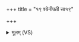 +++
title = "१९ श्येनीपती सा१९"

+++
<details><summary>मूलम् (VS)</summary>

श्येनी॒पती॒ सा ॥
</details>